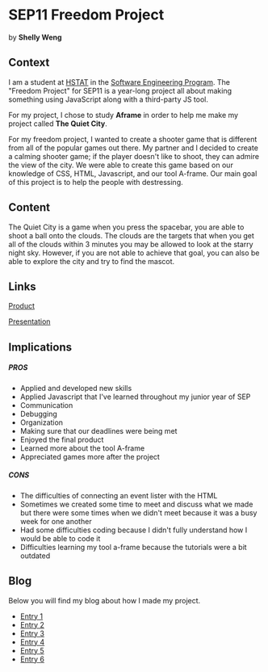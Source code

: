 # SEP11 Freedom Project
by **Shelly Weng**

## Context
I am a student at [HSTAT](https://www.hstat.org/) in the [Software Engineering Program](https://hstatsep.github.io/). The "Freedom Project" for SEP11 is a year-long project all about making something using JavaScript along with a third-party JS tool.

For my project, I chose to study **Aframe** in order to help me make my project called **The Quiet City**.

For my freedom project, I wanted to create a shooter game that is different from all of the popular games out there. My partner and I decided to create a calming shooter game; if the player doesn't like to shoot, they can admire the view of the city. We were able to create this game based on our knowledge of CSS, HTML, Javascript, and our tool A-frame. Our main goal of this project is to help the people with destressing.

## Content
The Quiet City is a game when you press the spacebar, you are able to shoot a ball onto the clouds. The clouds are the targets that when you get all of the clouds within 3 minutes you may be allowed to look at the starry night sky. However, if you are not able to achieve that goal, you can also be able to explore the city and  try to find the mascot. 
## Links

[Product](https://shubataf2489.github.io/shubataf2489-shellyw8542-sep11-freedom-project/)

[Presentation](https://docs.google.com/presentation/d/11OAdvFYdjXzAf9CMx2ogsotNmWQ5ScnfysYAj9VZUk0/edit#slide=id.g2dee14f77a5_0_0)

## Implications
##### PROS
* Applied and developed new skills
* Applied Javascript that I've learned throughout my junior year of SEP
* Communication
* Debugging
* Organization
* Making sure that our deadlines were being met
* Enjoyed the final product
* Learned more about the tool A-frame
* Appreciated games more after the project
##### CONS
* The difficulties of connecting an event lister with the HTML
* Sometimes we created some time to meet and discuss what we made but there were some times when we didn't meet because it was a busy week for one another
* Had some difficulties coding because I didn't fully understand how I would be able to code it
* Difficulties learning my tool a-frame because the tutorials were a bit outdated



## Blog
Below you will find my blog about how I made my project.

* [Entry 1](blog/entry01.md)
* [Entry 2](blog/entry02.md)
* [Entry 3](blog/entry03.md)
* [Entry 4](blog/entry04.md)
* [Entry 5](blog/entry05.md)
* [Entry 6](blog/entry06.md)
